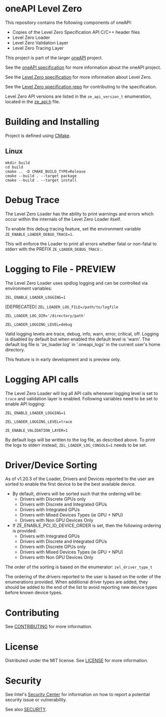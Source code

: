 # oneAPI Level Zero

This repository contains the following components of oneAPI:

- Copies of the Level Zero Specification API C/C++ header files
- Level Zero Loader
- Level Zero Validation Layer
- Level Zero Tracing Layer

This project is part of the larger [oneAPI](https://www.oneapi.com/) project.

See the [oneAPI specification](https://spec.oneapi.com/versions/latest/introduction.html) for more information about the oneAPI project.

See the [Level Zero specification](https://oneapi-src.github.io/level-zero-spec/level-zero/latest/index.html) for more information about Level Zero.

See the [Level Zero specification repo](https://github.com/oneapi-src/level-zero-spec) for contributing to the specification.

Level Zero API versions are listed in the `ze_api_version_t` enumeration, located in the
[ze_api.h](./include/ze_api.h) file.

# Building and Installing

Project is defined using [CMake](https://cmake.org/).

## Linux

```
mkdir build
cd build
cmake .. -D CMAKE_BUILD_TYPE=Release
cmake --build . --target package
cmake --build . --target install
```

# Debug Trace
The Level Zero Loader has the ability to print warnings and errors which occur within the internals of the Level Zero Loader itself.

To enable this debug tracing feature, set the environment variable `ZE_ENABLE_LOADER_DEBUG_TRACE=1`.

This will enforce the Loader to print all errors whether fatal or non-fatal to stderr with the PREFIX `ZE_LOADER_DEBUG_TRACE:`.


# Logging to File - PREVIEW
The Level Zero Loader uses spdlog logging and can be controlled via environment variables:

`ZEL_ENABLE_LOADER_LOGGING=1`

[DEPRECATED] `ZEL_LOADER_LOG_FILE=/path/to/logfile`

`ZEL_LOADER_LOG_DIR='/directory/path'`

`ZEL_LOADER_LOGGING_LEVEL=debug`

Valid logging levels are trace, debug, info, warn, error, critical, off.
Logging is disabled by default but when enabled the default level is 'warn'.
The default log file is 'ze_loader.log' in '.oneapi_logs' in the current
user's home directory.

This feature is in early development and is preview only.

# Logging API calls
The Level Zero Loader will log all API calls whenever logging level is set to `trace` and
validation layer is enabled. Following variables need to be set to enable API logging:

`ZEL_ENABLE_LOADER_LOGGING=1`

`ZEL_LOADER_LOGGING_LEVEL=trace`

`ZE_ENABLE_VALIDATION_LAYER=1`

By default logs will be written to the log file, as described above. To print the logs
to stderr instead, `ZEL_LOADER_LOG_CONSOLE=1` needs to be set.

# Driver/Device Sorting

As of v1.20.3 of the Loader, Drivers and Devices reported to the user are sorted to enable the first device to be the best available device.

- By default, drivers will be sorted such that the ordering will be:
    - Drivers with Discrete GPUs only
    - Drivers with Discrete and Integrated GPUs
    - Drivers with Integrated GPUs
    - Drivers with Mixed Devices Types (ie GPU + NPU)
    - Drivers with Non GPU Devices Only
- If ZE_ENABLE_PCI_ID_DEVICE_ORDER is set, then the following ordering
  is provided:
    - Drivers with Integrated GPUs
    - Drivers with Discrete and Integrated GPUs
    - Drivers with Discrete GPUs only
    - Drivers with Mixed Devices Types (ie GPU + NPU)
    - Drivers with Non GPU Devices Only

The order of the sorting is based on the enumerator:
`zel_driver_type_t`

The ordering of the drivers reported to the user is based on the order of the enumerations provided.
When additional driver types are added, they should be added to the end of the list to avoid reporting new device types
before known device types.


# Contributing

See [CONTRIBUTING](CONTRIBUTING.md) for more information.

# License

Distributed under the MIT license. See [LICENSE](LICENSE) for more information.

# Security

See Intel's [Security Center](https://www.intel.com/content/www/us/en/security-center/default.html) for information on how to report a potential security issue or vulnerability.

See also [SECURITY](SECURITY.md).
